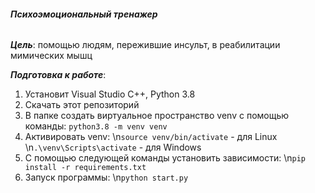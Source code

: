 ###### _**Психоэмоциональный тренажер**_

_**Цель**_: помощью людям, пережившие инсульт, в реабилитации мимических мышц

_**Подготовка к работе**_:
1) Установит Visual Studio C++, Python 3.8
2) Скачать этот репозиторий
3) В папке создать виртуальное пространство venv с помощью команды:
   `python3.8 -m venv venv`
4) Активировать venv:
   \n`source venv/bin/activate` - для Linux
   \n`.\venv\Scripts\activate` - для Windows
5) С помощью следующей команды установить зависимости:
   \n`pip install -r requirements.txt`
6) Запуск программы: 
   \n`python start.py`
